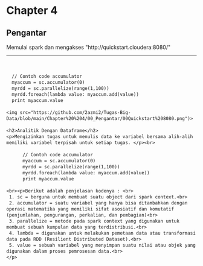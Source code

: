 <html>
  <head>
    <style>
      hr.class-2 {
        border-top: 3px double #8c8b8b;
      }
    </style>
  </head>
  <body>
    <h1>Chapter 4</h1>
    <h2>Pengantar</h2>
    <p>Memulai spark dan mengakses "http://quickstart.cloudera:8080/" </p>
    <hr/>
    <br />

      // Contoh code accumulator
      myaccum = sc.accumulator(0)
      myrdd = sc.parallelize(range(1,100))
      myrdd.foreach(lambda value: myaccum.add(value))
      print myaccum.value

    <img src="https://github.com/2azmi2/Tugas-Big-Data/blob/main/Chapter%20%204/00_Pengantar/00Quickstart%208080.png")>

    <h2>Analitik Dengan Dataframe</h2>
    <p>Mengizinkan tugas untuk menulis data ke variabel bersama alih-alih memiliki variabel terpisah untuk setiap tugas. </p><br>

          // Contoh code accumulator
          myaccum = sc.accumulator(0)
          myrdd = sc.parallelize(range(1,100))
          myrdd.foreach(lambda value: myaccum.add(value))
          print myaccum.value

    <br><p>Berikut adalah penjelasan kodenya : <br>
     1. sc = berguna untuk membuat suatu object dari spark context.<br>
     2. accumulator = suatu variabel yang hanya bisa ditambahkan dengan operasi matematika yang memiliki sifat asosiatif dan komutatif (penjumlahan, pengurangan, perkalian, dan pembagian)<br>
     3. parallelize = metode pada spark context yang digunakan untuk membuat sebuah kumpulan data yang terdistribusi.<br>
     4. lambda = digunakan untuk melakukan pemetaan data atau transformasi data pada RDD (Resilient Distributed Dataset).<br>
     5. value = sebuah variabel yang menyimpan suatu nilai atau objek yang digunakan dalam proses pemrosesan data.<br>
    </p>

  </body>
</html>
